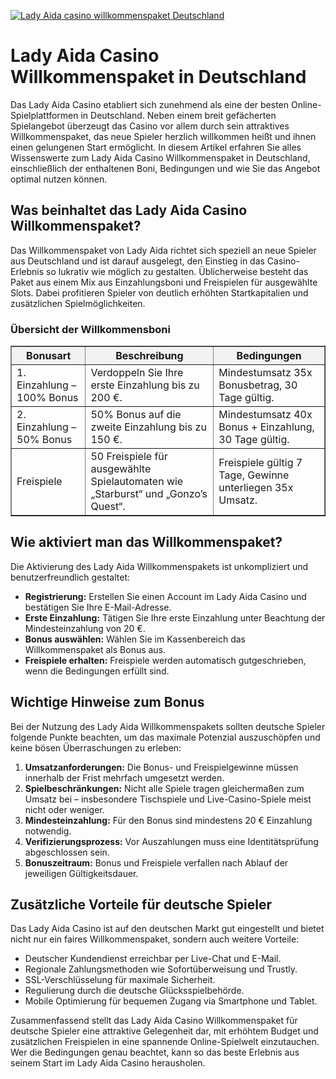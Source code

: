 [![Lady Aida casino willkommenspaket Deutschland](https://123-caf.pages.dev/gitsignup.png)](https://vrmoo.ru/Bt82HjjY)

<h1>Lady Aida Casino Willkommenspaket in Deutschland</h1>  <p>Das Lady Aida Casino etabliert sich zunehmend als eine der besten Online-Spielplattformen in Deutschland. Neben einem breit gefächerten Spielangebot überzeugt das Casino vor allem durch sein attraktives Willkommenspaket, das neue Spieler herzlich willkommen heißt und ihnen einen gelungenen Start ermöglicht. In diesem Artikel erfahren Sie alles Wissenswerte zum Lady Aida Casino Willkommenspaket in Deutschland, einschließlich der enthaltenen Boni, Bedingungen und wie Sie das Angebot optimal nutzen können.</p>  <h2>Was beinhaltet das Lady Aida Casino Willkommenspaket?</h2>  <p>Das Willkommenspaket von Lady Aida richtet sich speziell an neue Spieler aus Deutschland und ist darauf ausgelegt, den Einstieg in das Casino-Erlebnis so lukrativ wie möglich zu gestalten. Üblicherweise besteht das Paket aus einem Mix aus Einzahlungsboni und Freispielen für ausgewählte Slots. Dabei profitieren Spieler von deutlich erhöhten Startkapitalien und zusätzlichen Spielmöglichkeiten.</p>  <h3>Übersicht der Willkommensboni</h3>  <table border="1" cellpadding="8" cellspacing="0" style="border-collapse: collapse; width: 100%;">   <thead>     <tr style="background-color: #f2f2f2;">       <th>Bonusart</th>       <th>Beschreibung</th>       <th>Bedingungen</th>     </tr>   </thead>   <tbody>     <tr>       <td>1. Einzahlung – 100% Bonus</td>       <td>Verdoppeln Sie Ihre erste Einzahlung bis zu 200 €.</td>       <td>Mindestumsatz 35x Bonusbetrag, 30 Tage gültig.</td>     </tr>     <tr>       <td>2. Einzahlung – 50% Bonus</td>       <td>50% Bonus auf die zweite Einzahlung bis zu 150 €.</td>       <td>Mindestumsatz 40x Bonus + Einzahlung, 30 Tage gültig.</td>     </tr>     <tr>       <td>Freispiele</td>       <td>50 Freispiele für ausgewählte Spielautomaten wie „Starburst“ und „Gonzo’s Quest“.</td>       <td>Freispiele gültig 7 Tage, Gewinne unterliegen 35x Umsatz.</td>     </tr>   </tbody> </table>  <h2>Wie aktiviert man das Willkommenspaket?</h2>  <p>Die Aktivierung des Lady Aida Willkommenspakets ist unkompliziert und benutzerfreundlich gestaltet:</p>  <ul>   <li><strong>Registrierung:</strong> Erstellen Sie einen Account im Lady Aida Casino und bestätigen Sie Ihre E-Mail-Adresse.</li>   <li><strong>Erste Einzahlung:</strong> Tätigen Sie Ihre erste Einzahlung unter Beachtung der Mindesteinzahlung von 20 €.</li>   <li><strong>Bonus auswählen:</strong> Wählen Sie im Kassenbereich das Willkommenspaket als Bonus aus.</li>   <li><strong>Freispiele erhalten:</strong> Freispiele werden automatisch gutgeschrieben, wenn die Bedingungen erfüllt sind.</li> </ul>  <h2>Wichtige Hinweise zum Bonus</h2>  <p>Bei der Nutzung des Lady Aida Willkommenspakets sollten deutsche Spieler folgende Punkte beachten, um das maximale Potenzial auszuschöpfen und keine bösen Überraschungen zu erleben:</p>  <ol>   <li><strong>Umsatzanforderungen:</strong> Die Bonus- und Freispielgewinne müssen innerhalb der Frist mehrfach umgesetzt werden.</li>   <li><strong>Spielbeschränkungen:</strong> Nicht alle Spiele tragen gleichermaßen zum Umsatz bei – insbesondere Tischspiele und Live-Casino-Spiele meist nicht oder weniger.</li>   <li><strong>Mindesteinzahlung:</strong> Für den Bonus sind mindestens 20 € Einzahlung notwendig.</li>   <li><strong>Verifizierungsprozess:</strong> Vor Auszahlungen muss eine Identitätsprüfung abgeschlossen sein.</li>   <li><strong>Bonuszeitraum:</strong> Bonus und Freispiele verfallen nach Ablauf der jeweiligen Gültigkeitsdauer.</li> </ol>  <h2>Zusätzliche Vorteile für deutsche Spieler</h2>  <p>Das Lady Aida Casino ist auf den deutschen Markt gut eingestellt und bietet nicht nur ein faires Willkommenspaket, sondern auch weitere Vorteile:</p>  <ul>   <li>Deutscher Kundendienst erreichbar per Live-Chat und E-Mail.</li>   <li>Regionale Zahlungsmethoden wie Sofortüberweisung und Trustly.</li>   <li>SSL-Verschlüsselung für maximale Sicherheit.</li>   <li>Regulierung durch die deutsche Glücksspielbehörde.</li>   <li>Mobile Optimierung für bequemen Zugang via Smartphone und Tablet.</li> </ul>  <p>Zusammenfassend stellt das Lady Aida Casino Willkommenspaket für deutsche Spieler eine attraktive Gelegenheit dar, mit erhöhtem Budget und zusätzlichen Freispielen in eine spannende Online-Spielwelt einzutauchen. Wer die Bedingungen genau beachtet, kann so das beste Erlebnis aus seinem Start im Lady Aida Casino herausholen.</p>